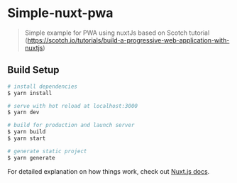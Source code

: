 # Simple-nuxt-pwa

> Simple example for PWA using nuxtJs based on Scotch tutorial (https://scotch.io/tutorials/build-a-progressive-web-application-with-nuxtjs)

## Build Setup

``` bash
# install dependencies
$ yarn install

# serve with hot reload at localhost:3000
$ yarn dev

# build for production and launch server
$ yarn build
$ yarn start

# generate static project
$ yarn generate
```

For detailed explanation on how things work, check out [Nuxt.js docs](https://nuxtjs.org).

